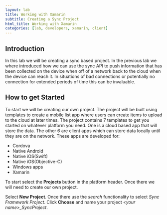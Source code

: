 ```yaml
---
layout: lab
title: Working with Xamarin
subtitle: Creating a Sync Project
html_title: Working with Xamarin
categories: [lab, developers, xamarin, client]
---
```


## Introduction
In this lab we will be creating a sync based project.  In the previous lab we where introduced how we can use the sync API to push information that has been collected on the device when off of a network back to the cloud when the device can reach it.  In situations of bad connections or potentially no connection for extended periods of time this can be invaluable.

## How to get Started
To start we will be creating our own project.  The project will be built using templates to create a mobile list app where users can create items to upload to the cloud at later times.  The project contains 7 templates to get you started on whatever platform you need.  One is a cloud based app that will store the data.  The other 6 are client apps which can store data locally until they are on the network.  These apps are developed for:
- Cordova
- Native Android
- Native iOS(Swift)
- Native iOS(Objective-C)
- Windows apps
- Xamarin

To start select the **Projects** button in the platform header.  Once there we will need to create our own project.  

Select **New Project**.  Once there use the *search* functionality to select *Sync Framework Project*.  Click **Choose** and name your project *\<your name\>_SyncProject*.
